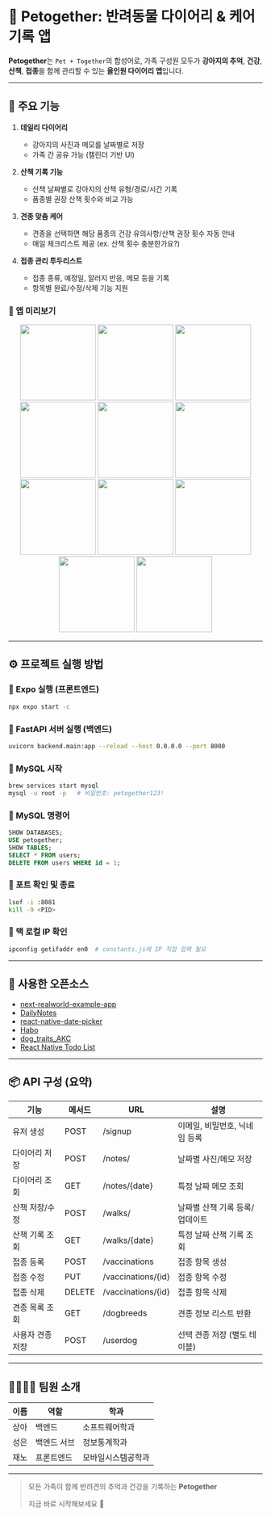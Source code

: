 # 🐶 Petogether: 반려동물 다이어리 & 케어 기록 앱

**Petogether**는 `Pet + Together`의 합성어로, 가족 구성원 모두가 **강아지의 추억**, **건강**, **산책**, **접종**을 함께 관리할 수 있는 **올인원 다이어리 앱**입니다.

---

## 🔑 주요 기능

1. **데일리 다이어리**
   - 강아지의 사진과 메모를 날짜별로 저장
   - 가족 간 공유 가능 (캘린더 기반 UI)

2. **산책 기록 기능**
   - 산책 날짜별로 강아지의 산책 유형/경로/시간 기록
   - 품종별 권장 산책 횟수와 비교 가능

3. **견종 맞춤 케어**
   - 견종을 선택하면 해당 품종의 건강 유의사항/산책 권장 횟수 자동 안내
   - 매일 체크리스트 제공 (ex. 산책 횟수 충분한가요?)

4. **접종 관리 투두리스트**
   - 접종 종류, 예정일, 알러지 반응, 메모 등을 기록
   - 항목별 완료/수정/삭제 기능 지원

<h3>📱 앱 미리보기</h3>
<p align="center">
  <img src="https://github.com/user-attachments/assets/6585edea-739a-44ba-8c7f-46aa51f0eeb2" width="150"/>
  <img src="https://github.com/user-attachments/assets/fc5a7036-980d-44de-b5b9-9c6fe42eb221" width="150"/>
  <img src="https://github.com/user-attachments/assets/45c8c610-8e55-448e-bd88-df2147edf8a6" width="150"/>
  <img src="https://github.com/user-attachments/assets/d1ca25da-9fe1-411b-a6a3-f44b60fb3577" width="150"/>
  <img src="https://github.com/user-attachments/assets/32dd1fde-76ac-4d70-ae94-4d02a041ba2d" width="150"/>
  <img src="https://github.com/user-attachments/assets/c0e4718d-6969-4dc7-8504-217a3b024777" width="150"/>
  <img src="https://github.com/user-attachments/assets/729c3906-b4c1-42e9-93e9-58faf5337719" width="150"/>
  <img src="https://github.com/user-attachments/assets/15620d80-4455-4a1e-a8b0-b9c5616d020b" width="150"/>
  <img src="https://github.com/user-attachments/assets/1f339bc2-4d15-43ab-92cb-f9b776ade362" width="150"/>
  <img src="https://github.com/user-attachments/assets/331e3a59-b858-49a0-b704-4ccdc51e5c1a" width="150"/>
  <img src="https://github.com/user-attachments/assets/f1bc0ea2-5b30-4bf5-bf26-a256993210d0" width="150"/>
</p>

---

## ⚙️ 프로젝트 실행 방법

### 📱 Expo 실행 (프론트엔드)

```bash
npx expo start -c
```

### 🐍 FastAPI 서버 실행 (백엔드)

```bash
uvicorn backend.main:app --reload --host 0.0.0.0 --port 8000
```

### 🐬 MySQL 시작

```bash
brew services start mysql
mysql -u root -p   # 비밀번호: petogether123!
```

### 🐬 MySQL 명령어

```sql
SHOW DATABASES;
USE petogether;
SHOW TABLES;
SELECT * FROM users;
DELETE FROM users WHERE id = 1;
```

### 📡 포트 확인 및 종료

```bash
lsof -i :8081
kill -9 <PID>
```

### 📡 맥 로컬 IP 확인

```bash
ipconfig getifaddr en0  # constants.js에 IP 직접 입력 필요
```

---

## 🔌 사용한 오픈소스

- [next-realworld-example-app](https://github.com/reck1ess/next-realworld-example-app)
- [DailyNotes](https://github.com/m0ngr31/DailyNotes)
- [react-native-date-picker](https://github.com/DieTime/react-native-date-picker)
- [Habo](https://github.com/xpavle00/Habo)
- [dog_traits_AKC](https://github.com/kkakey/dog_traits_AKC)
- [React Native Todo List](https://github.com/ImanAdithya/React-Native-Todo-List)

---

## 📦 API 구성 (요약)

| 기능        | 메서드    | URL                | 설명                |
| --------- | ------ | ------------------ | ----------------- |
| 유저 생성     | POST   | /signup            | 이메일, 비밀번호, 닉네임 등록 |
| 다이어리 저장   | POST   | /notes/            | 날짜별 사진/메모 저장      |
| 다이어리 조회   | GET    | /notes/{date}      | 특정 날짜 메모 조회       |
| 산책 저장/수정  | POST   | /walks/            | 날짜별 산책 기록 등록/업데이트 |
| 산책 기록 조회  | GET    | /walks/{date}      | 특정 날짜 산책 기록 조회    |
| 접종 등록     | POST   | /vaccinations      | 접종 항목 생성          |
| 접종 수정     | PUT    | /vaccinations/{id} | 접종 항목 수정          |
| 접종 삭제     | DELETE | /vaccinations/{id} | 접종 항목 삭제          |
| 견종 목록 조회  | GET    | /dogbreeds         | 견종 정보 리스트 반환      |
| 사용자 견종 저장 | POST   | /userdog           | 선택 견종 저장 (별도 테이블) |

---

## 👨‍👩‍👧‍👦 팀원 소개

| 이름 | 역할     | 학과        |
| -- | ------ | --------- |
| 상아 | 백엔드    | 소프트웨어학과   |
| 성은 | 백엔드 서브 | 정보통계학과    |
| 재노 | 프론트엔드  | 모바일시스템공학과 |

---

> 모든 가족이 함께 반려견의 추억과 건강을 기록하는 **Petogether**
>
> 지금 바로 시작해보세요 🐾
